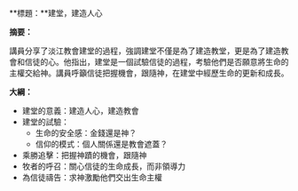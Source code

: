 **標題：**建堂，建造人心

**摘要：**

講員分享了淡江教會建堂的過程，強調建堂不僅是為了建造教堂，更是為了建造教會和信徒的心。他指出，建堂是一個試驗信徒的過程，考驗他們是否願意將生命的主權交給神。講員呼籲信徒把握機會，跟隨神，在建堂中經歷生命的更新和成長。

**大綱：**

* 建堂的意義：建造人心，建造教會
* 建堂的試驗：
    * 生命的安全感：金錢還是神？
    * 信仰的模式：個人關係還是教會遮蓋？
* 乘勝追擊：把握神蹟的機會，跟隨神
* 牧者的呼召：關心信徒的生命成長，而非領導力
* 為信徒禱告：求神激勵他們交出生命主權